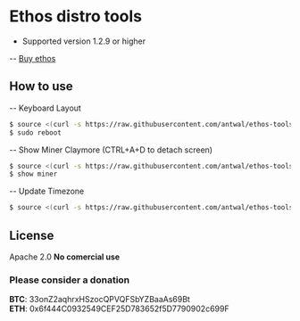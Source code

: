 # Ethos distro tools

- Supported version 1.2.9 or higher

-- [Buy ethos](https:/gpushack.com/search?type=product&q=ethos)

## How to use

-- Keyboard Layout
```sh
$ source <(curl -s https://raw.githubusercontent.com/antwal/ethos-tools/master/tools/xkbmap.sh)
$ sudo reboot
```

-- Show Miner Claymore (CTRL+A+D to detach screen)
```sh
$ source <(curl -s https://raw.githubusercontent.com/antwal/ethos-tools/master/patch/show.sh)
$ show miner
```

-- Update Timezone
```sh
$ source <(curl -s https://raw.githubusercontent.com/antwal/ethos-tools/master/tools/timezone.sh)
```


License
----

Apache 2.0
**No comercial use**

### Please consider a donation

**BTC**: 33onZ2aqhrxHSzocQPVQFSbYZBaaAs69Bt <br />
**ETH**: 0x6f444C0932549CEF25D783652f5D7790902c699F <br />
